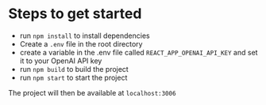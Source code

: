 # Steps to get started
  - run `npm install` to install dependencies
  - Create a `.env` file in the root directory
  - create a variable in the .env file called `REACT_APP_OPENAI_API_KEY` and set it to your OpenAI API key
  - run `npm build` to build the project
  - run `npm start` to start the project

The project will then be available at `localhost:3006`